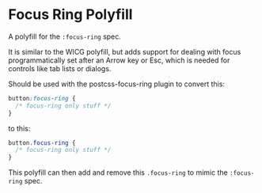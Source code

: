 # Focus Ring Polyfill

A polyfill for the `:focus-ring` spec.

It is similar to the WICG polyfill, but adds support for dealing with focus programmatically set after an Arrow key or Esc, which is needed for controls like tab lists or dialogs.

Should be used with the postcss-focus-ring plugin to convert this:

```css
button:focus-ring {
  /* focus-ring only stuff */
}
```

to this:

```css
button.focus-ring {
  /* focus-ring only stuff */
}
```

This polyfill can then add and remove this `.focus-ring` to mimic the `:focus-ring` spec.
